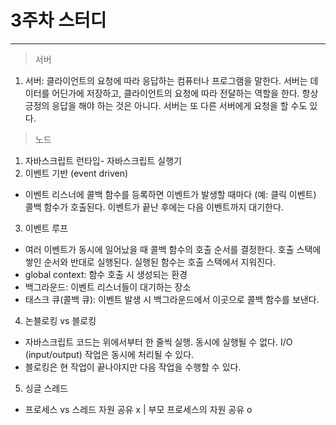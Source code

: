# 3주차 스터디
-------------

> 서버
1) 서버: 클라이언트의 요청에 따라 응답하는 컴퓨터나 프로그램을 말한다. 서버는 데이터를 어딘가에 저장하고, 클라이언트의 요청에 따라 전달하는 역할을 한다. 항상 긍정의 응답을 해야 하는 것은 아니다. 서버는 또 다른 서버에게 요청을 할 수도 있다. 
> 노드
1) 자바스크립트 런타입- 자바스크립트 실행기
2) 이벤트 기반 (event driven)
- 이벤트 리스너에 콜백 함수를 등록하면 이벤트가 발생할 때마다 (예: 클릭 이벤트) 콜백 함수가 호출된다. 이벤트가 끝난 후에는 다음 이벤트까지 대기한다.
3) 이벤트 루프
- 여러 이벤트가 동시에 일어났을 때 콜백 함수의 호출 순서를 결정한다. 호출 스택에 쌓인 순서와 반대로 실행된다. 실행된 함수는 호출 스택에서 지워진다.
- global context: 함수 호출 시 생성되는 환경
- 백그라운드: 이벤트 리스너들이 대기하는 장소
- 태스크 큐(콜백 큐): 이벤트 발생 시 백그라운드에서 이곳으로 콜백 함수를 보낸다.
4) 논블로킹 vs 블로킹
- 자바스크립트 코드는 위에서부터 한 줄씩 실행. 동시에 실행될 수 없다. I/O (input/output) 작업은 동시에 처리될 수 있다.
- 블로킹은 현 작업이 끝나야지만 다음 작업을 수행할 수 있다.
5) 싱글 스레드
- 프로세스 vs 스레드
    자원 공유 x | 부모 프로세스의 자원 공유 o